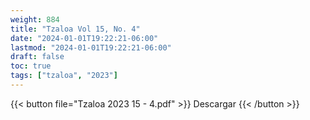 ```yaml
---
weight: 884
title: "Tzaloa Vol 15, No. 4"
date: "2024-01-01T19:22:21-06:00"
lastmod: "2024-01-01T19:22:21-06:00"
draft: false
toc: true
tags: ["tzaloa", "2023"]
---
```


{{< button file="Tzaloa 2023 15 - 4.pdf" >}}
   Descargar
{{< /button >}}
